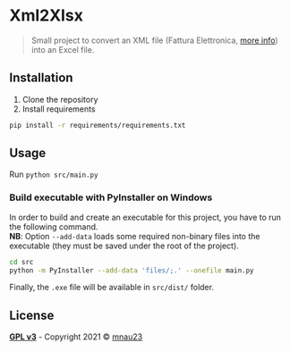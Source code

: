 # Xml2Xlsx

> Small project to convert an XML file
> (Fattura Elettronica, <a href="https://www.agid.gov.it/it/piattaforme/fatturazione-elettronica" target="_blank">more info</a>)
> into an Excel file.


## Installation

1. Clone the repository
1. Install requirements
```bash
pip install -r requirements/requirements.txt
```


## Usage

Run `python src/main.py`


### Build executable with PyInstaller on Windows

In order to build and create an executable for this project, you have to run the following command.\
**NB**: Option `--add-data` loads some required non-binary files into the executable
(they must be saved under the root of the project).
```bash
cd src
python -m PyInstaller --add-data 'files/;.' --onefile main.py
```
Finally, the `.exe` file will be available in `src/dist/` folder.


## License

**[GPL v3](https://www.gnu.org/licenses/gpl-3.0)** - Copyright 2021 © 
<a href="https://mnau23.github.io/" target="_blank">mnau23</a>
